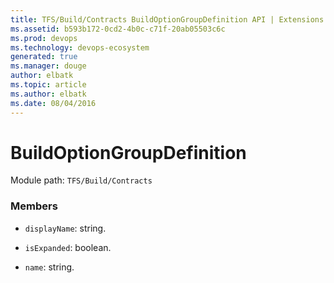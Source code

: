 ```yaml
---
title: TFS/Build/Contracts BuildOptionGroupDefinition API | Extensions for Visual Studio Team Services
ms.assetid: b593b172-0cd2-4b0c-c71f-20ab05503c6c
ms.prod: devops
ms.technology: devops-ecosystem
generated: true
ms.manager: douge
author: elbatk
ms.topic: article
ms.author: elbatk
ms.date: 08/04/2016
---
```


# BuildOptionGroupDefinition

Module path: `TFS/Build/Contracts`


### Members

* `displayName`: string. 

* `isExpanded`: boolean. 

* `name`: string. 

